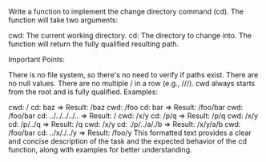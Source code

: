Write a function to implement the change directory command (cd). The function will take two arguments:

cwd: The current working directory.
cd: The directory to change into.
The function will return the fully qualified resulting path.

Important Points:

There is no file system, so there's no need to verify if paths exist.
There are no null values.
There are no multiple / in a row (e.g., ///).
cwd always starts from the root and is fully qualified.
Examples:

cwd: / cd: baz => Result: /baz
cwd: /foo cd: bar => Result: /foo/bar
cwd: /foo/bar cd: ../../../../.. => Result: /
cwd: /x/y cd: /p/q => Result: /p/q
cwd: /x/y cd: /p/../q => Result: /q
cwd: /x/y cd: ./p/../a/./b => Result: /x/y/a/b
cwd: /foo/bar cd: ../x/./../y => Result: /foo/y
This formatted text provides a clear and concise description of the task and the expected behavior of the cd function, along with examples for better understanding.





